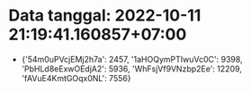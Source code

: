 # Data tanggal: 2022-10-11 21:19:41.160857+07:00

* {'54m0uPVcjEMj2h7a': 2457, '1aHOQymPTIwuVc0C': 9398, 'PbHLd8eExwOEdjA2': 5936, 'WhFsjVf9VNzbp2Ee': 12209, 'fAVuE4KmtGOqx0NL': 7556}
